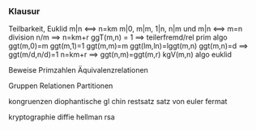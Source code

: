 ### Klausur
Teilbarkeit, Euklid
	m|n <==> n=km
		m|0, m|m, 1|n, n|m und m|n <==> m=n
	division n/m ==> n=km+r
	ggT(m,n) = 1 ==> teilerfremd/rel prim
		algo
		ggt(m,0)=m
		ggt(m,1)=1
		ggt(m,m)=m
		ggt(lm,ln)=lggt(m,n)
		ggt(m,n)=d ==> ggt(m/d,n/d)=1
		n=km+r ==> ggt(n,m)=ggt(m,r)
	kgV(m,n)
		algo
	euklid
		
	
		
		
Beweise
Primzahlen
Äquivalenzrelationen

Gruppen
Relationen
	Partitionen

kongruenzen
	diophantische gl
	chin restsatz
	satz von euler fermat

kryptographie
	diffie hellman
	rsa